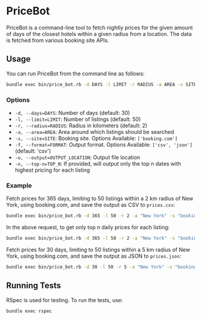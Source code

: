 # PriceBot

PriceBot is a command-line tool to fetch nightly prices for the given amount of days of the closest hotels within a given radius from a location. The data is fetched from various booking site APIs.


## Usage

You can run PriceBot from the command line as follows:

```sh
bundle exec bin/price_bot.rb -d DAYS -l LIMIT -r RADIUS -a AREA -s SITE -f FORMAT -o OUTPUT
```

### Options

- `-d, --days=DAYS`: Number of days (default: 30)
- `-l, --limit=LIMIT`: Number of listings (default: 50)
- `-r, --radius=RADIUS`: Radius in kilometers (default: 2)
- `-a, --area=AREA`: Area around which listings should be searched
- `-s, --site=SITE`: Booking site. Options Available: `['booking.com']`
- `-f, --format=FORMAT`: Output format. Options Available: `['csv', 'json']` (default: 'csv')
- `-o, --output=OUTPUT_LOCATION`: Output file location
- `-n, --top-n=TOP_N`: If provided, will output only the top n dates with highest pricing for each listing 

### Example

Fetch prices for 365 days, limiting to 50 listings within a 2 km radius of New York, using booking.com, and save the output as CSV to `prices.csv`:

```sh
bundle exec bin/price_bot.rb -d 365 -l 50 -r 2 -a "New York" -s "booking.com" -f "csv" -o "prices.csv"
```

In the above request, to get only top n daily prices for each listing:

```sh
bundle exec bin/price_bot.rb -d 365 -l 50 -r 2 -a "New York" -s "booking.com" -f "csv" -o "top_prices.csv" -n 3
```


Fetch prices for 30 days, limiting to 50 listings within a 5 km radius of New York, using booking.com, and save the output as JSON to `prices.json`:

```sh
bundle exec bin/price_bot.rb -d 30 -l 50 -r 5 -a "New York" -s "booking.com" -f "json" -o "prices.json"
```

## Running Tests

RSpec is used for testing. To run the tests, use:

```sh
bundle exec rspec
```